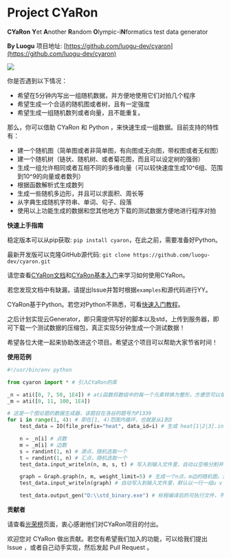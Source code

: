 # Project CYaRon
**CYaRon** **Y**et **A**nother **R**andom **O**lympic-i**N**formatics test data generator

**By Luogu** 项目地址: [https://github.com/luogu-dev/cyaron](https://github.com/luogu-dev/cyaron)


[![](https://travis-ci.org/luogu-dev/cyaron.svg?branch=master)](https://travis-ci.org/luogu-dev/cyaron)

你是否遇到以下情况：
- 希望在5分钟内写出一组随机数据，并方便地使用它们对拍几个程序
- 希望生成一个合适的随机图或者树，且有一定强度
- 希望生成一组随机数列或者向量，且不能重复。

那么，你可以借助 CYaRon 和 Python ，来快速生成一组数据。目前支持的特性有：

- 建一个随机图（简单图或者非简单图，有向图或无向图，带权图或者无权图）
- 建一个随机树（链状、随机树、或者菊花图，而且可以设定树的强弱）
- 生成一组允许相同或者互相不同的多维向量（可以较快速度生成10^6组、范围到10^9的向量或者数列）
- 根据函数解析式生成数列
- 生成一些随机多边形，并且可以求面积、周长等
- 从字典生成随机字符串、单词、句子、段落
- 使用以上功能生成的数据和您其他地方下载的测试数据方便地进行程序对拍

**快速上手指南**

稳定版本可以从pip获取: `pip install cyaron`，在此之前，需要准备好Python。

最新开发版可以克隆GitHub源代码: `git clone https://github.com/luogu-dev/cyaron.git`

请您查看[CYaRon文档](https://github.com/luogu-dev/cyaron/wiki)和[CYaRon基本入门](https://github.com/luogu-dev/cyaron/wiki/%E5%9F%BA%E6%9C%AC%E5%85%A5%E9%97%A8)来学习如何使用CYaRon。

若您发现文档中有缺漏，请提出Issue并暂时根据`examples`和源代码进行YY。 

CYaRon基于Python。若您对Python不熟悉，可看[快速入门教程](https://github.com/luogu-dev/cyaron/wiki/Python-30%E5%88%86%E9%92%9F%E5%85%A5%E9%97%A8%E6%8C%87%E5%8D%97)。

之后计划实现云Generator，即只需提供写好的脚本以及std，上传到服务器，即可下载一个测试数据的压缩包，真正实现5分钟生成一个测试数据！

希望各位大佬一起来协助改进这个项目。希望这个项目可以帮助大家节省时间！

**使用范例**
```python
#!/usr/bin/env python

from cyaron import * # 引入CYaRon的库

_n = ati([0, 7, 50, 1E4]) # ati函数将数组中的每一个元素转换为整形，方便您可以使用1E4一类的数来表示数据大小
_m = ati([0, 11, 100, 1E4]) 

# 这是一个图论题的数据生成器，该题目在洛谷的题号为P1339
for i in range(1, 4): # 即在[1, 4)范围内循环，也就是从1到3
    test_data = IO(file_prefix="heat", data_id=i) # 生成 heat[1|2|3].in/out 三组测试数据

    n = _n[i] # 点数
    m = _m[i] # 边数
    s = randint(1, n) # 源点，随机选取一个
    t = randint(1, n) # 汇点，随机选取一个
    test_data.input_writeln(n, m, s, t) # 写入到输入文件里，自动以空格分割并换行

    graph = Graph.graph(n, m, weight_limit=5) # 生成一个n点，m边的随机图，边权限制为5
    test_data.input_writeln(graph) # 自动写入到输入文件里，默认以一行一组u v w的形式输出

    test_data.output_gen("D:\\std_binary.exe") # 标程编译后的可执行文件，不需要freopen等，CYaRon自动给该程序输入并获得输出作为.out
```

**贡献者**

请查看[光荣榜](https://github.com/luogu-dev/cyaron/wiki/光荣榜)页面，衷心感谢他们对CYaRon项目的付出。

欢迎您对 CYaRon 做出贡献。若您有希望我们加入的功能，可以给我们提出 Issue ，或者自己动手实现，然后发起 Pull Request 。
